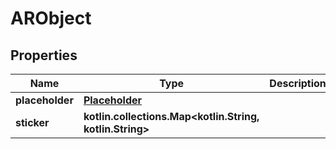 
# ARObject

## Properties
Name | Type | Description | Notes
------------ | ------------- | ------------- | -------------
**placeholder** | [**Placeholder**](Placeholder.md) |  | 
**sticker** | **kotlin.collections.Map&lt;kotlin.String, kotlin.String&gt;** |  | 



